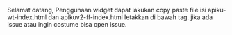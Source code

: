 Selamat datang, Penggunaan widget dapat lakukan copy paste file isi apiku-wt-index.html dan apikuv2-ff-index.html letakkan di bawah <body> tag. jika ada issue atau ingin costume bisa open issue.
